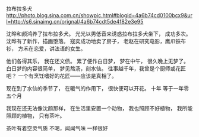 拉布拉多犬
http://photo.blog.sina.com.cn/showpic.html#blogid=4a6b74cd0100bcx9&url=http://s6.sinaimg.cn/orignal/4a6b74cdt5de4f82e3e95
 
沈晔和颜鸿养了拉布拉多犬。
光光以男低音来诱惑拉布拉多犬坐下，
成功多次。
沈晔有了新作，描画堕落。
寇奕成功地卖了房子，
老赵在研究电影，鹰爪铁布衫，
方禾在恋爱，讲法语的女生。
 
他们各得其乐，
我在还文债。
累了便作白日梦，
梦在中午，
很久晚上无梦了。
白日梦的内容很简单，
梦见熬汤，刻水仙。
往事越千年，我曾是个厨师或花匠吧？
一个有烹饪嗜好的花匠——应该是真相了。
 
现在到了水仙的季节了，
在暖气的作用下，
很快便可以开花。
十年
等于一年零五个月
 
我现在还无法像沈颜那样，
在生活里安置一个动物，
我也照顾不好植物，
我所能照顾的植物，
只有茶叶。
 
茶叶有着空灵气质
不喝，闻闻气味
一样很好
 
 
 
 
 
